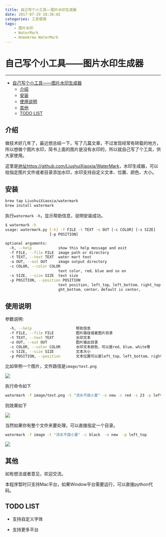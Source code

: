 ```yaml
---
title: 自己写个小工具——图片水印生成器
date: 2017-07-29 18:36:02
categories: 工具使用
tags:
    - 图片水印
    - WaterMark
    - Homebrew WaterMark
---
```


# 自己写个小工具——图片水印生成器

---
<!-- TOC -->

- [自己写个小工具——图片水印生成器](#自己写个小工具图片水印生成器)
    - [介绍](#介绍)
    - [安装](#安装)
    - [使用说明](#使用说明)
    - [其他](#其他)
    - [TODO LIST](#todo-list)

<!-- /TOC -->

## 介绍

做技术好几年了，最近想总结一下，写了几篇文章，不过发现经常有转载的地方，所以想做个图片水印，简书上面的图片是没有水印的，所以就自己写了个工具，供大家使用。

这里是[地址https://github.com/LiushuiXiaoxia/WaterMark](https://github.com/LiushuiXiaoxia/WaterMark)，水印生成器，可以给指定图片文件或者目录添加水印，水印支持自定义文本、位置、颜色、大小。

## 安装

```bash
brew tap LiushuiXiaoxia/watermark
brew install watermark
```

执行`watermark -h`，显示帮助信息，说明安装成功。

```bash
$ watermark -h
usage: watermark.py [-h] -f FILE -t TEXT -o OUT [-c COLOR] [-s SIZE]
                    [-p POSITION]

optional arguments:
  -h, --help            show this help message and exit
  -f FILE, --file FILE  image path or directory
  -t TEXT, --text TEXT  water mart text
  -o OUT, --out OUT     image output directory
  -c COLOR, --color COLOR
                        text color, red、blue and so on
  -s SIZE, --size SIZE  text size
  -p POSITION, --position POSITION
                        text position, left_top、left_bottom、right_top、ri
                        ght_bottom、center，default is center,
```

## 使用说明

参数说明:

```bash
  -h, --help                    帮助信息
  -f FILE, --file FILE          图片路径或者图片目录
  -t TEXT, --text TEXT          水印文本
  -o OUT, --out OUT             图片输出目录
  -c COLOR, --color COLOR       水印文本颜色，可以是red、blue、white等
  -s SIZE, --size SIZE          文本大小
  -p POSITION, --position       文本位置可以是left_top、left_bottom、right_top、right_botto center，默认是center
```

比如举例一个图片，文件路径是`image/test.png`

![](http://upload-images.jianshu.io/upload_images/1520343-5f4470a63d69266a.png?imageMogr2/auto-orient/strip%7CimageView2/2/w/1240)

执行命令如下

```bash
watermark -f image/test.png -t "流水不腐小夏" -o new -c red -s 23 -p left_top
```

则效果如下

![](http://upload-images.jianshu.io/upload_images/1520343-00d90e4050966973.png?imageMogr2/auto-orient/strip%7CimageView2/2/w/1240)

当然如果你有整个文件夹要处理，可以直接指定一个目录。

```bash
watermark -f image -t "流水不腐小夏" -c black  -o new  -p left_top
```

![](http://upload-images.jianshu.io/upload_images/1520343-ef41155203606de6.png?imageMogr2/auto-orient/strip%7CimageView2/2/w/1240)

## 其他

如有想法或者意见，欢迎交流。

本程序暂时只支持Mac平台，如果Window平台需要运行，可以直接python代码。

## TODO LIST

* 支持自定义字体

* 支持更多平台